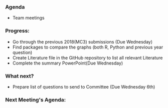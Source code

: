 ### Agenda
* Team meetings

### Progress:
* Go through the previous 2018(MC3) submissions (Due Wednesday)
* Find packages to compare the graphs (both R, Python and previous year question)
* Create Literature file in the GitHub repository to list all relevant Literature
* Complete the summary PowerPoint(Due Wednesday)

### What next?

* Prepare list of questions to send to Committee (Due Wednesday 6th)



### Next Meeting's Agenda:
